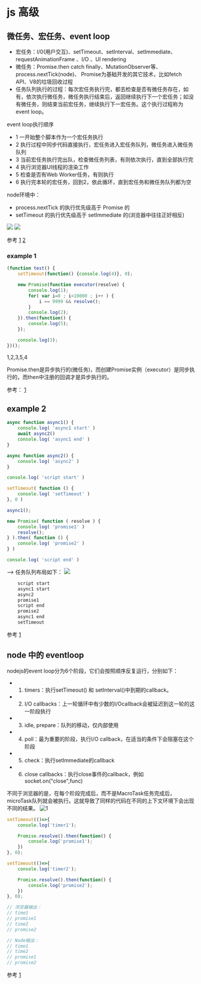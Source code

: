 # js 高级

## 微任务、宏任务、event loop

- 宏任务：I/0(用户交互)、setTimeout、setInterval、setImmediate、requestAnimationFrame 、I/O 、UI rendering
- 微任务：Promise.then catch finally、MutationObserver等、process.nextTick(node)、 Promise为基础开发的其它技术，比如fetch API、V8的垃圾回收过程
- 任务队列执行的过程：每次宏任务执行完，都去检查是否有微任务存在，如有，依次执行微任务，微任务执行结束后，返回继续执行下一个宏任务；如没有微任务，则结束当前宏任务，继续执行下一宏任务。这个执行过程称为 event loop。

event loop执行顺序
- 1 一开始整个脚本作为一个宏任务执行
- 2 执行过程中同步代码直接执行，宏任务进入宏任务队列，微任务进入微任务队列
- 3 当前宏任务执行完出队，检查微任务列表，有则依次执行，直到全部执行完
- 4 执行浏览器UI线程的渲染工作
- 5 检查是否有Web Worker任务，有则执行
- 6 执行完本轮的宏任务，回到2，依此循环，直到宏任务和微任务队列都为空

node环境中：
- process.nextTick 的执行优先级高于 Promise 的
- setTimeout 的执行优先级高于 setImmediate 的(浏览器中往往正好相反)

![](https://image-static.segmentfault.com/402/025/4020255170-59bc9e1671029)
![](https://user-gold-cdn.xitu.io/2019/1/5/1681c75cd2176add?imageView2/0/w/1280/h/960/format/webp/ignore-error/1)

参考
[1](https://juejin.im/post/5bee24866fb9a049f361ad15)
[2](https://juejin.im/post/5c36b3b0f265da611f07e409)

### example 1
```js
(function test() {
    setTimeout(function() {console.log(4)}, 0);

    new Promise(function executor(resolve) {
        console.log(1);
        for( var i=0 ; i<10000 ; i++ ) {
            i == 9999 && resolve();
        }
        console.log(2);
    }).then(function() {
        console.log(5);
    });

    console.log(3);
})();
```

1,2,3,5,4

Promise.then是异步执行的(微任务)，而创建Promise实例（executor）是同步执行的，而then中注册的回调才是异步执行的。

参考：
[1](https://juejin.im/post/5b73d7a6518825610072b42b)

## example 2
```js
async function async1() {
    console.log( 'async1 start' )
    await async2()
    console.log( 'async1 end' )
}

async function async2() {
    console.log( 'async2' )
}

console.log( 'script start' )

setTimeout( function () {
    console.log( 'setTimeout' )
}, 0 )

async1();

new Promise( function ( resolve ) {
    console.log( 'promise1' )
    resolve();
} ).then( function () {
    console.log( 'promise2' )
} )

console.log( 'script end' )
```
-->
任务队列布局如下：
![](https://user-gold-cdn.xitu.io/2019/1/16/168570e33c19cb92?w=1958&h=262&f=png&s=137573)

```bash
    script start
    async1 start
    async2
    promise1
    script end
    promise2
    async1 end
    setTimeout
```

参考 
[1](https://segmentfault.com/a/1190000017224799)

## node 中的 eventloop
nodejs的event loop分为6个阶段，它们会按照顺序反复运行，分别如下：
- 1. timers：执行setTimeout() 和 setInterval()中到期的callback。
- 2. I/O callbacks：上一轮循环中有少数的I/Ocallback会被延迟到这一轮的这一阶段执行
- 3. idle, prepare：队列的移动，仅内部使用
- 4. poll：最为重要的阶段，执行I/O callback，在适当的条件下会阻塞在这个阶段
- 5. check：执行setImmediate的callback
- 6. close callbacks：执行close事件的callback，例如socket.on("close",func)

不同于浏览器的是，在每个阶段完成后，而不是MacroTask任务完成后，microTask队列就会被执行。这就导致了同样的代码在不同的上下文环境下会出现不同的结果。
![1](https://images2018.cnblogs.com/blog/1112801/201804/1112801-20180403204200761-655432817.png)

```js
setTimeout(()=>{
    console.log('timer1');

    Promise.resolve().then(function() {
        console.log('promise1');
    })
}, 0);

setTimeout(()=>{
    console.log('timer2');

    Promise.resolve().then(function() {
        console.log('promise2');
    })
}, 0);

// 浏览器输出：
// time1
// promise1
// time2
// promise2

// Node输出：
// time1
// time2
// promise1
// promise2
```

参考
[1](https://www.cnblogs.com/xuzhudong/p/8711069.html)